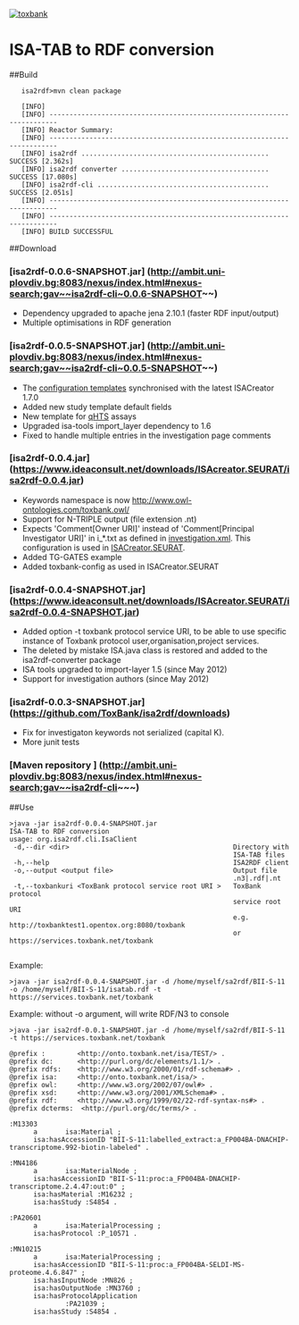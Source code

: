 <a href='http://toxbank.net'><img src='http://toxbank.github.io/isa2rdf/images/toxbank_rgb-72.png' alt = 'toxbank' title='ToxBank'></a>

ISA-TAB to RDF conversion
================

##Build
````
   isa2rdf>mvn clean package

   [INFO]
   [INFO] ------------------------------------------------------------------------
   [INFO] Reactor Summary:
   [INFO] ------------------------------------------------------------------------
   [INFO] isa2rdf ............................................... SUCCESS [2.362s]
   [INFO] isa2rdf converter ..................................... SUCCESS [17.080s]
   [INFO] isa2rdf-cli ........................................... SUCCESS [2.051s]
   [INFO] ------------------------------------------------------------------------
   [INFO] ------------------------------------------------------------------------
   [INFO] BUILD SUCCESSFUL
````   


##Download 

### [isa2rdf-0.0.6-SNAPSHOT.jar] (http://ambit.uni-plovdiv.bg:8083/nexus/index.html#nexus-search;gav~~isa2rdf-cli~0.0.6-SNAPSHOT~~)
   
   * Dependency upgraded to apache jena 2.10.1 (faster RDF input/output)
   * Multiple optimisations in RDF generation 

### [isa2rdf-0.0.5-SNAPSHOT.jar] (http://ambit.uni-plovdiv.bg:8083/nexus/index.html#nexus-search;gav~~isa2rdf-cli~0.0.5-SNAPSHOT~~)

   * The [configuration templates](/isa2rdf/isa2rdf-cli/src/main/resources/toxbank-config) synchronised with the latest ISACreator 1.7.0
   * Added new study template default fields 
   * New template for [qHTS](/isa2rdf/isa2rdf-cli/src/main/resources/toxbank-config/qHTS.xml) assays
   * Upgraded isa-tools import_layer dependency to 1.6
   * Fixed to handle multiple entries in the investigation page comments

### [isa2rdf-0.0.4.jar] (https://www.ideaconsult.net/downloads/ISAcreator.SEURAT/isa2rdf-0.0.4.jar)
   
   * Keywords namespace is now http://www.owl-ontologies.com/toxbank.owl/
   * Support for N-TRIPLE output (file extension .nt)
   * Expects 'Comment[Owner URI]' instead of 'Comment[Principal Investigator URI]' in i_*.txt as defined in [investigation.xml](https://github.com/ToxBank/isa2rdf/blob/master/isa2rdf/isa2rdf-cli/src/main/resources/toxbank-config/investigation.xml). 
This configuration is used in [ISACreator.SEURAT](https://github.com/ToxBank/toxbank-isa-plugin).
   * Added TG-GATES example
   * Added toxbank-config as used in ISACreator.SEURAT

   
### [isa2rdf-0.0.4-SNAPSHOT.jar] (https://www.ideaconsult.net/downloads/ISAcreator.SEURAT/isa2rdf-0.0.4-SNAPSHOT.jar)

   * Added option -t toxbank protocol service URI, to be able to use specific instance of Toxbank protocol user,organisation,project services.
   * The deleted by mistake ISA.java class is restored and added to the isa2rdf-converter package
   * ISA tools upgraded to import-layer 1.5 (since May 2012)
   * Support for investigation authors (since May 2012)

   
### [isa2rdf-0.0.3-SNAPSHOT.jar] (https://github.com/ToxBank/isa2rdf/downloads)  
   
   * Fix for investigaton keywords not serialized (capital K).
   * More junit tests
   
### [Maven repository ] (http://ambit.uni-plovdiv.bg:8083/nexus/index.html#nexus-search;gav~~isa2rdf-cli~~~)

##Use


```
>java -jar isa2rdf-0.0.4-SNAPSHOT.jar
ISA-TAB to RDF conversion
usage: org.isa2rdf.cli.IsaClient
 -d,--dir <dir>                                         Directory with
                                                        ISA-TAB files
 -h,--help                                              ISA2RDF client
 -o,--output <output file>                              Output file
                                                        .n3|.rdf|.nt
 -t,--toxbankuri <ToxBank protocol service root URI >   ToxBank protocol
                                                        service root URI 
                                                        e.g. http://toxbanktest1.opentox.org:8080/toxbank
                                                        or https://services.toxbank.net/toxbank 
 
```

Example:

```
>java -jar isa2rdf-0.0.4-SNAPSHOT.jar -d /home/myself/sa2rdf/BII-S-11 -o /home/myself/BII-S-11/isatab.rdf -t https://services.toxbank.net/toxbank
```

Example: without -o argument, will write RDF/N3 to console

```
>java -jar isa2rdf-0.0.1-SNAPSHOT.jar -d /home/myself/sa2rdf/BII-S-11 -t https://services.toxbank.net/toxbank

@prefix :        <http://onto.toxbank.net/isa/TEST/> .
@prefix dc:      <http://purl.org/dc/elements/1.1/> .
@prefix rdfs:    <http://www.w3.org/2000/01/rdf-schema#> .
@prefix isa:     <http://onto.toxbank.net/isa/> .
@prefix owl:     <http://www.w3.org/2002/07/owl#> .
@prefix xsd:     <http://www.w3.org/2001/XMLSchema#> .
@prefix rdf:     <http://www.w3.org/1999/02/22-rdf-syntax-ns#> .
@prefix dcterms:  <http://purl.org/dc/terms/> .

:M13303
      a       isa:Material ;
      isa:hasAccessionID "BII-S-11:labelled_extract:a_FP004BA-DNACHIP-transcriptome.992-biotin-labeled" .

:MN4186
      a       isa:MaterialNode ;
      isa:hasAccessionID "BII-S-11:proc:a_FP004BA-DNACHIP-transcriptome.2.4.47:out:0" ;
      isa:hasMaterial :M16232 ;
      isa:hasStudy :S4854 .

:PA20601
      a       isa:MaterialProcessing ;
      isa:hasProtocol :P_10571 .

:MN10215
      a       isa:MaterialProcessing ;
      isa:hasAccessionID "BII-S-11:proc:a_FP004BA-SELDI-MS-proteome.4.6.847" ;
      isa:hasInputNode :MN826 ;
      isa:hasOutputNode :MN3760 ;
      isa:hasProtocolApplication
              :PA21039 ;
      isa:hasStudy :S4854 .

```
<output skipped>
